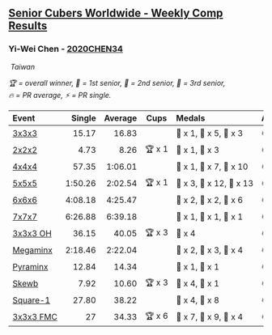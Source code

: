 <style>table {white-space: nowrap;}</style>
<link rel="stylesheet" type="text/css" href="/scw-comp/css/flags.css" />

## [Senior Cubers Worldwide - Weekly Comp Results](/scw-comp/results/)
### Yi-Wei Chen - [2020CHEN34](https://www.worldcubeassociation.org/persons/2020CHEN34)

<i class="flag flag-TW" />&nbsp;Taiwan

<span style="white-space: nowrap;">🏆 = overall winner</span>, <span style="white-space: nowrap;">🥇 = 1st senior</span>, <span style="white-space: nowrap;">🥈 = 2nd senior</span>, <span style="white-space: nowrap;">🥉 = 3rd senior</span>, <span style="white-space: nowrap;">🔥 = PR average</span>, <span style="white-space: nowrap;">⚡ = PR single</span>.

| Event | Single | Average | Cups | Medals | Achievements|
| :-- | --: | --: | :--: | :-- | :-- |
| [3x3x3](333.md) | 15.17 | 16.83 |  | 🥇 x 1, 🥈 x 5, 🥉 x 3 | 🔥 x 8, ⚡ x 3 |
| [2x2x2](222.md) | 4.73 | 8.26 | 🏆 x 1 | 🥇 x 1, 🥉 x 3 | 🔥 x 3, ⚡ x 4 |
| [4x4x4](444.md) | 57.35 | 1:06.01 |  | 🥇 x 1, 🥈 x 7, 🥉 x 10 | 🔥 x 11, ⚡ x 6 |
| [5x5x5](555.md) | 1:50.26 | 2:02.54 | 🏆 x 1 | 🥇 x 3, 🥈 x 12, 🥉 x 13 | 🔥 x 18, ⚡ x 17 |
| [6x6x6](666.md) | 4:08.18 | 4:25.47 |  | 🥇 x 2, 🥈 x 2, 🥉 x 6 | 🔥 x 2, ⚡ x 8 |
| [7x7x7](777.md) | 6:26.88 | 6:39.18 |  | 🥇 x 1, 🥈 x 1, 🥉 x 1 | 🔥 x 1, ⚡ x 3 |
| [3x3x3 OH](333oh.md) | 36.15 | 40.05 | 🏆 x 3 | 🥇 x 4 | 🔥 x 1, ⚡ x 2 |
| [Megaminx](minx.md) | 2:18.46 | 2:22.04 |  | 🥇 x 2, 🥈 x 3, 🥉 x 4 | 🔥 x 3, ⚡ x 8 |
| [Pyraminx](pyram.md) | 12.84 | 14.34 |  | 🥈 x 1, 🥉 x 1 | 🔥 x 2, ⚡ x 2 |
| [Skewb](skewb.md) | 7.92 | 10.60 | 🏆 x 3 | 🥇 x 4, 🥉 x 1 | 🔥 x 3, ⚡ x 3 |
| [Square-1](sq1.md) | 27.80 | 38.22 |  | 🥈 x 4, 🥉 x 8 | 🔥 x 4, ⚡ x 3 |
| [3x3x3 FMC](333fm.md) | 27 | 34.33 | 🏆 x 6 | 🥇 x 7, 🥈 x 9, 🥉 x 4 | 🔥 x 2, ⚡ x 6 |

<!-- Global site tag (gtag.js) - Google Analytics -->
<script async src="https://www.googletagmanager.com/gtag/js?id=UA-86348435-3"></script>
<script>window.dataLayer = window.dataLayer || []; function gtag() {dataLayer.push(arguments);} gtag('js', new Date()); gtag('config', 'UA-86348435-3');</script>

